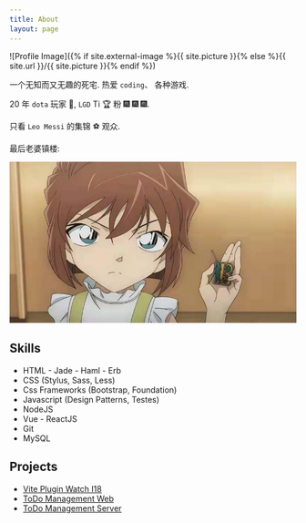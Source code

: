 ```yaml
---
title: About
layout: page
---
```


![Profile Image]({% if site.external-image %}{{ site.picture }}{% else %}{{ site.url }}/{{ site.picture }}{% endif %})

一个无知而又无趣的死宅. 热爱 `coding`、 各种游戏.

20 年 `dota` 玩家 🐶, `LGD` Ti 🏆 粉 🎆 🎆 🎆.

只看 `Leo Messi` 的集锦 ⚽️ 观众.

最后老婆镇楼:

![example](https://raw.githubusercontent.com/LZS911/LZS911.github.io/main/assets/images/james.jpg)

<h2>Skills</h2>

<ul class="skill-list">
 <li>HTML - Jade - Haml - Erb</li>
 <li>CSS (Stylus, Sass, Less)</li>
 <li>Css Frameworks (Bootstrap, Foundation)</li>
 <li>Javascript (Design Patterns, Testes)</li>
 <li>NodeJS</li>
 <li>Vue - ReactJS</li>
 <li>Git</li>
 <li>MySQL</li>
</ul>

<h2>Projects</h2>

<ul>
 <li><a href="https://github.com/LZS911/vite-plugin-watch-i18">Vite Plugin Watch I18</a></li>
 <li><a href="https://github.com/LZS911/react-todo-management">ToDo Management Web</a></li>
 <li><a href="https://github.com/LZS911/toDo-Management-Server">ToDo Management Server</a></li>
</ul>
